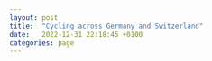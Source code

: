 ```yaml
---
layout: post
title:  "Cycling across Germany and Switzerland"
date:   2022-12-31 22:18:45 +0100
categories: page
---
```


